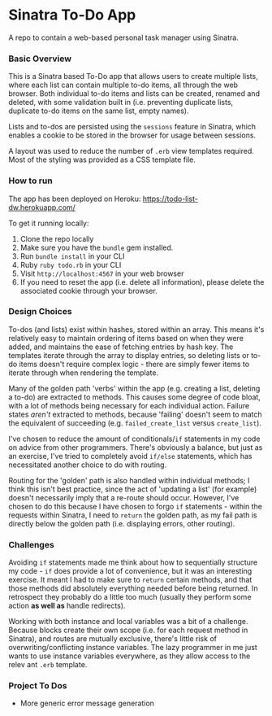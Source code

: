 # Sinatra To-Do App
A repo to contain a web-based personal task manager using Sinatra.

### Basic Overview
This is a Sinatra based To-Do app that allows users to create multiple lists, where each list can contain multiple to-do items, all through the web browser. Both individual to-do items and lists can be created, renamed and deleted, with some validation built in (i.e. preventing duplicate lists, duplicate to-do items on the same list, empty names).

Lists and to-dos are persisted using the `sessions` feature in Sinatra, which enables a cookie to be stored in the browser for usage between sessions.

A layout was used to reduce the number of `.erb` view templates required. Most of the styling was provided as a CSS template file. 

### How to run
The app has been deployed on Heroku: https://todo-list-dw.herokuapp.com/

To get it running locally:
1. Clone the repo locally
2. Make sure you have the `bundle` gem installed.
2. Run `bundle install` in your CLI
3. Ruby `ruby todo.rb` in your CLI
4. Visit `http://localhost:4567` in your web browser
5. If you need to reset the app (i.e. delete all information), please delete the associated cookie through your browser.

### Design Choices
To-dos (and lists) exist within hashes, stored within an array. This means it's relatively easy to maintain ordering of items based on when they were added, and maintains the ease of fetching entries by hash key. The templates iterate through the array to display entries, so deleting lists or to-do items doesn't require complex logic - there are simply fewer items to iterate through when rendering the template.

Many of the golden path 'verbs' within the app (e.g. creating a list, deleting a to-do) are extracted to methods. This causes some degree of code bloat, with a lot of methods being necessary for each individual action. Failure states _aren't_ extracted to methods, because 'failing' doesn't seem to match the equivalent of succeeding (e.g. `failed_create_list` versus `create_list`).

I've chosen to reduce the amount of conditionals/`if` statements in my code on advice from other programmers. There's obviously a balance, but just as an exercise, I've tried to completely avoid `if/else` statements, which has necessitated another choice to do with routing.

Routing for the 'golden' path is also handled within individual methods; I think this isn't best practice, since the act of 'updating a list' (for example) doesn't necessarily imply that a re-route should occur. However, I've chosen to do this because I have chosen to forgo `if` statements - within the requests within Sinatra, I need to `return` the golden path, as my fail path is directly below the golden path (i.e. displaying errors, other routing).

### Challenges
Avoiding `if` statements made me think about how to sequentially structure my code - `if` does provide a lot of convenience, but it was an interesting exercise. It meant I had to make sure to `return` certain methods, and that those methods did absolutely everything needed before being returned. In retrospect they probably do a little too much (usually they perform some action __as well as__ handle redirects).

Working with both instance and local variables was a bit of a challenge. Because blocks create their own scope (i.e. for each request method in Sinatra), and routes are mutually exclusive, there's little risk of overwriting/conflicting instance variables. The lazy programmer in me just wants to use instance variables everywhere, as they allow access to the relev ant `.erb` template.

### Project To Dos
- More generic error message generation
